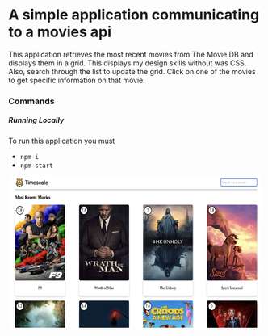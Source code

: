 # A simple application communicating to a movies api

This application retrieves the most recent movies from The Movie DB and displays them in a grid. This displays my design skills without was CSS. Also, search through the list to update the grid. Click on one of the movies to get specific information on that movie.

### Commands

##### Running Locally

To run this application you must

- `npm i`
- `npm start`

<p align="center">
    <img alt="home page" src="./src/images/project.png" width="500" height="300">
</p>
